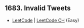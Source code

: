 ## 1683. Invalid Tweets

-  [LeetCode](https://leetcode.com/problems/invalid-tweets/) | [LeetCode CH](https://leetcode.cn/problems/invalid-tweets/) (Easy)
